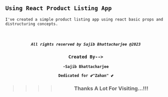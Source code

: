 ## `Using React Product Listing App`
```Node
I've created a simple product listing app using react basic props and distructuring concepts.
``` 


</br>

<div align="center">

##### ` All rights reserved by Sajib Bhattacharjee @2023 `

### `Created By-->`

**`-Sajib Bhattacharjee`**

**`Dedicated for 💕"Zahan" 💕`**

> > > >  ### Thanks A Lot For Visiting...!!!  

</div>
